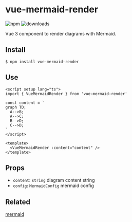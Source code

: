 # vue-mermaid-render

![npm](https://img.shields.io/npm/v/vue-mermaid-render) ![downloads](https://img.shields.io/npm/dm/vue-mermaid-render)

Vue 3 component to render diagrams with Mermaid.

## Install

```shell
$ npm install vue-mermaid-render
```

## Use

```vue
<script setup lang="ts">
import { VueMermaidRender } from 'vue-mermaid-render'

const content = `
graph TD;
  A-->B;
  A-->C;
  B-->D;
  C-->D;
`
</script>

<template>
  <VueMermaidRender :content="content" />
</template>
```

## Props

- `content`: `string` diagram content string
- `config`: `MermaidConfig` mermaid config

## Related

[mermaid](https://github.com/mermaid-js/mermaid)
